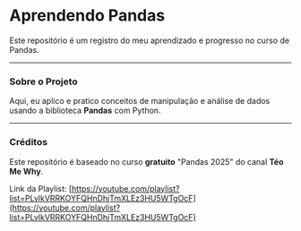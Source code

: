 # Aprendendo Pandas

Este repositório é um registro do meu aprendizado e progresso no curso de Pandas.

---

### Sobre o Projeto
Aqui, eu aplico e pratico conceitos de manipulação e análise de dados usando a biblioteca **Pandas** com Python.

---

### Créditos
Este repositório é baseado no curso **gratuito** "Pandas 2025" do canal **Téo Me Why**.

Link da Playlist: [https://youtube.com/playlist?list=PLvlkVRRKOYFQHnDhjTmXLEz3HU5WTgOcF](https://youtube.com/playlist?list=PLvlkVRRKOYFQHnDhjTmXLEz3HU5WTgOcF)

